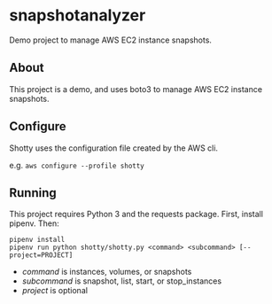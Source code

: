 # snapshotanalyzer
Demo project to manage AWS EC2 instance snapshots.

## About
This project is a demo, and uses boto3 to manage AWS EC2 instance snapshots.

## Configure
Shotty uses the configuration file created by the AWS cli.

e.g.
`aws configure --profile shotty`

## Running
This project requires Python 3 and the requests package.
First, install pipenv. Then:

```
pipenv install
pipenv run python shotty/shotty.py <command> <subcommand> [--project=PROJECT]
```
+ *command* is instances, volumes, or snapshots
+ *subcommand* is snapshot, list, start, or stop_instances
+ *project* is optional
